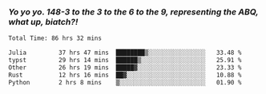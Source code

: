 ### ***Yo yo yo. 148-3 to the 3 to the 6 to the 9, representing the ABQ, what up, biatch?!***

<!--START_SECTION:waka-->

```txt
Total Time: 86 hrs 32 mins

Julia         37 hrs 47 mins  ████████▒░░░░░░░░░░░░░░░░   33.48 %
typst         29 hrs 14 mins  ██████▒░░░░░░░░░░░░░░░░░░   25.91 %
Other         26 hrs 19 mins  █████▓░░░░░░░░░░░░░░░░░░░   23.33 %
Rust          12 hrs 16 mins  ██▓░░░░░░░░░░░░░░░░░░░░░░   10.88 %
Python        2 hrs 8 mins    ▒░░░░░░░░░░░░░░░░░░░░░░░░   01.90 %
```

<!--END_SECTION:waka-->

<!--
**AJMC2002/AJMC2002** is a ✨ _special_ ✨ repository because its `README.md` (this file) appears on your GitHub profile.

Here are some ideas to get you started:

- 🔭 I’m currently working on ...
- 🌱 I’m currently learning ...
- 👯 I’m looking to collaborate on ...
- 🤔 I’m looking for help with ...
- 💬 Ask me about ...
- 📫 How to reach me: ...
- 😄 Pronouns: ...
- ⚡ Fun fact: ...
-->
